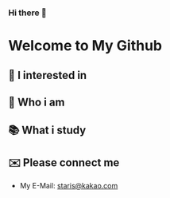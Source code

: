 ### Hi there 👋

# Welcome to My Github

## 📱 I interested in


## 🧾 Who i am

## 📚 What i study


## ✉️ Please connect me
 - My E-Mail: staris@kakao.com
 
 
<!--
**sungdoolim/sungdoolim** is a ✨ _special_ ✨ repository because its `README.md` (this file) appears on your GitHub profile.

Here are some ideas to get you started:

- 🔭 I’m currently working on ...
- 🌱 I’m currently learning ...
- 👯 I’m looking to collaborate on ...
- 🤔 I’m looking for help with ...
- 💬 Ask me about ...
- 📫 How to reach me: ...
- 😄 Pronouns: ...
- ⚡ Fun fact: ...
-->
